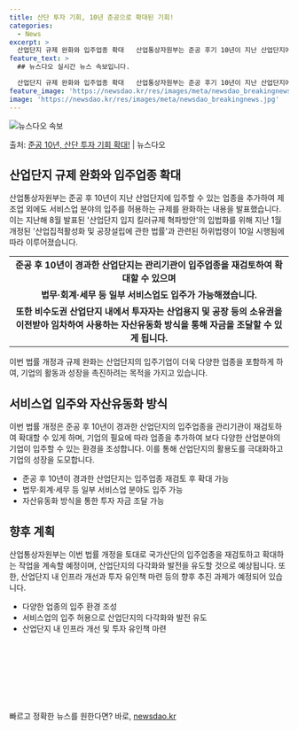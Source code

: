 ```yaml
---
title: 산단 투자 기회, 10년 준공으로 확대된 기회!
categories:
  - News
excerpt: >
  산업단지 규제 완화와 입주업종 확대   산업통상자원부는 준공 후기 10년이 지난 산업단지에 입주할 수 있는 …
feature_text: >
  ## 뉴스다오 실시간 뉴스 속보입니다.

  산업단지 규제 완화와 입주업종 확대   산업통상자원부는 준공 후기 10년이 지난 산업단지에 입주할 수 있는 …
feature_image: 'https://newsdao.kr/res/images/meta/newsdao_breakingnews.jpg'
image: 'https://newsdao.kr/res/images/meta/newsdao_breakingnews.jpg'
---
```


![뉴스다오 속보](https://newsdao.kr/res/images/meta/newsdao_breakingnews.jpg)

<p>출처: <a href="https://newsdao.kr/4696" rel="dofollow">준공 10년, 산단 투자 기회 확대!</a> | 뉴스다오</p>

<h2 data-ke-size="size26">산업단지 규제 완화와 입주업종 확대</h2>
<p data-ke-size="size16">산업통상자원부는 준공 후 10년이 지난 산업단지에 입주할 수 있는 업종을 추가하여 제조업 외에도 서비스업 분야의 입주를 허용하는 규제를 완화하는 내용을 발표했습니다. 이는 지난해 8월 발표된 '산업단지 입지 킬러규제 혁파방안'의 입법화를 위해 지난 1월 개정된 '산업집적활성화 및 공장설립에 관한 법률'과 관련된 하위법령이 10일 시행됨에 따라 이루어졌습니다.</p>
<table>
  <tr>
    <td style="text-align: center; height: 17px;"><b>준공 후 10년이 경과한 산업단지는 관리기관이 입주업종을 재검토하여 확대할 수 있으며</b></td>
  </tr>
  <tr>
    <td style="text-align: center; height: 17px;"><b>법무·회계·세무 등 일부 서비스업도 입주가 가능해졌습니다.</b></td>
  </tr>
  <tr>
    <td style="text-align: center; height: 17px;"><b>또한 비수도권 산업단지 내에서 투자자는 산업용지 및 공장 등의 소유권을 이전받아 임차하여 사용하는 자산유동화 방식을 통해 자금을 조달할 수 있게 됩니다.</b></td>
  </tr>
</table>
<p data-ke-size="size16">이번 법률 개정과 규제 완화는 산업단지의 입주기업이 더욱 다양한 업종을 포함하게 하여, 기업의 활동과 성장을 촉진하려는 목적을 가지고 있습니다.</p>

<h2 data-ke-size="size26">서비스업 입주와 자산유동화 방식</h2>
<p data-ke-size="size16">이번 법률 개정은 준공 후 10년이 경과한 산업단지의 입주업종을 관리기관이 재검토하여 확대할 수 있게 하며, 기업의 필요에 따라 업종을 추가하여 보다 다양한 산업분야의 기업이 입주할 수 있는 환경을 조성합니다. 이를 통해 산업단지의 활용도를 극대화하고 기업의 성장을 도모합니다.</p>
<ul>
  <li>준공 후 10년이 경과한 산업단지는 입주업종 재검토 후 확대 가능</li>
  <li>법무·회계·세무 등 일부 서비스업 분야도 입주 가능</li>
  <li>자산유동화 방식을 통한 투자 자금 조달 가능</li>
</ul>
<h2 data-ke-size="size26">향후 계획</h2>
<p data-ke-size="size16">산업통상자원부는 이번 법률 개정을 토대로 국가산단의 입주업종을 재검토하고 확대하는 작업을 계속할 예정이며, 산업단지의 다각화와 발전을 유도할 것으로 예상됩니다. 또한, 산업단지 내 인프라 개선과 투자 유인책 마련 등의 향후 추진 과제가 예정되어 있습니다.</p>
<ul>
  <li>다양한 업종의 입주 환경 조성</li>
  <li>서비스업의 입주 허용으로 산업단지의 다각화와 발전 유도</li>
  <li>산업단지 내 인프라 개선 및 투자 유인책 마련</li>
</ul>
<p data-ke-size="size16">&nbsp;</p>
<p data-ke-size="size16">&nbsp;</p>
<p data-ke-size="size16">&nbsp;</p>
<p data-ke-size="size16">&nbsp;</p> 

빠르고 정확한 뉴스를 원한다면? 바로, <a href="https://newsdao.kr" rel="dofollow">newsdao.kr</a>


